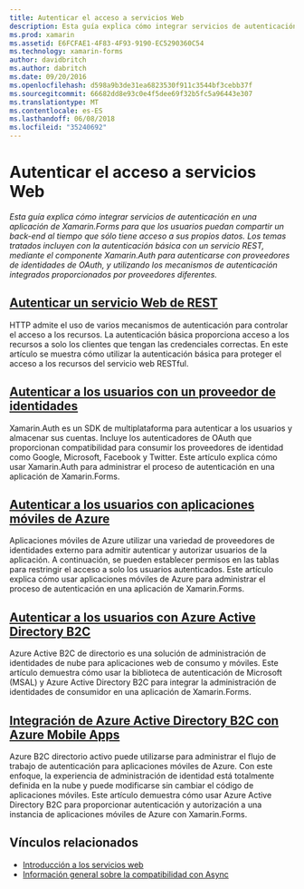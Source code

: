```yaml
---
title: Autenticar el acceso a servicios Web
description: Esta guía explica cómo integrar servicios de autenticación en una aplicación de Xamarin.Forms para que los usuarios puedan compartir un back-end al tiempo que sólo tiene acceso a sus propios datos.
ms.prod: xamarin
ms.assetid: E6FCFAE1-4F83-4F93-9190-EC5290360C54
ms.technology: xamarin-forms
author: davidbritch
ms.author: dabritch
ms.date: 09/20/2016
ms.openlocfilehash: d598a9b3de31ea6823530f911c3544bf3cebb37f
ms.sourcegitcommit: 66682dd8e93c0e4f5dee69f32b5fc5a96443e307
ms.translationtype: MT
ms.contentlocale: es-ES
ms.lasthandoff: 06/08/2018
ms.locfileid: "35240692"
---
```

# <a name="authenticating-access-to-web-services"></a>Autenticar el acceso a servicios Web

_Esta guía explica cómo integrar servicios de autenticación en una aplicación de Xamarin.Forms para que los usuarios puedan compartir un back-end al tiempo que sólo tiene acceso a sus propios datos. Los temas tratados incluyen con la autenticación básica con un servicio REST, mediante el componente Xamarin.Auth para autenticarse con proveedores de identidades de OAuth, y utilizando los mecanismos de autenticación integrados proporcionados por proveedores diferentes._

## <a name="authenticating-a-restful-web-servicerestmd"></a>[Autenticar un servicio Web de REST](rest.md)

HTTP admite el uso de varios mecanismos de autenticación para controlar el acceso a los recursos. La autenticación básica proporciona acceso a los recursos a solo los clientes que tengan las credenciales correctas. En este artículo se muestra cómo utilizar la autenticación básica para proteger el acceso a los recursos del servicio web RESTful.

## <a name="authenticating-users-with-an-identity-provideroauthmd"></a>[Autenticar a los usuarios con un proveedor de identidades](oauth.md)

Xamarin.Auth es un SDK de multiplataforma para autenticar a los usuarios y almacenar sus cuentas. Incluye los autenticadores de OAuth que proporcionan compatibilidad para consumir los proveedores de identidad como Google, Microsoft, Facebook y Twitter. Este artículo explica cómo usar Xamarin.Auth para administrar el proceso de autenticación en una aplicación de Xamarin.Forms.

## <a name="authenticating-users-with-azure-mobile-appsazuremd"></a>[Autenticar a los usuarios con aplicaciones móviles de Azure](azure.md)

Aplicaciones móviles de Azure utilizar una variedad de proveedores de identidades externo para admitir autenticar y autorizar usuarios de la aplicación. A continuación, se pueden establecer permisos en las tablas para restringir el acceso a solo los usuarios autenticados. Este artículo explica cómo usar aplicaciones móviles de Azure para administrar el proceso de autenticación en una aplicación de Xamarin.Forms.

## <a name="authenticating-users-with-azure-active-directory-b2cazure-ad-b2cmd"></a>[Autenticar a los usuarios con Azure Active Directory B2C](azure-ad-b2c.md)

Azure Active B2C de directorio es una solución de administración de identidades de nube para aplicaciones web de consumo y móviles. Este artículo demuestra cómo usar la biblioteca de autenticación de Microsoft (MSAL) y Azure Active Directory B2C para integrar la administración de identidades de consumidor en una aplicación de Xamarin.Forms.

## <a name="integrating-azure-active-directory-b2c-with-azure-mobile-appsazure-ad-b2c-mobile-appmd"></a>[Integración de Azure Active Directory B2C con Azure Mobile Apps](azure-ad-b2c-mobile-app.md)

Azure B2C directorio activo puede utilizarse para administrar el flujo de trabajo de autenticación para aplicaciones móviles de Azure. Con este enfoque, la experiencia de administración de identidad está totalmente definida en la nube y puede modificarse sin cambiar el código de aplicaciones móviles. Este artículo demuestra cómo usar Azure Active Directory B2C para proporcionar autenticación y autorización a una instancia de aplicaciones móviles de Azure con Xamarin.Forms.

## <a name="related-links"></a>Vínculos relacionados

- [Introducción a los servicios web](~/cross-platform/data-cloud/web-services/index.md)
- [Información general sobre la compatibilidad con Async](~/cross-platform/platform/async.md)

